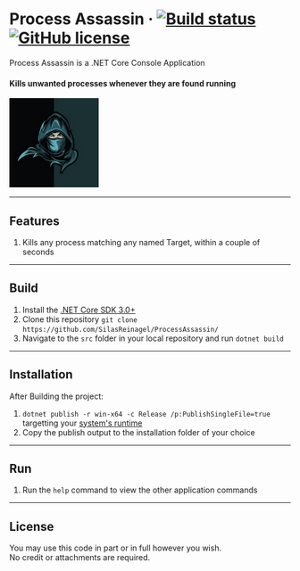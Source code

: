 # Process Assassin &middot; [![Build status](https://ci.appveyor.com/api/projects/status/k5xp9v6dbdi231f3?svg=true)](https://ci.appveyor.com/project/TheoConfidor/processassassin) [![GitHub license](https://img.shields.io/badge/license-MIT-blue.svg)](./LICENSE) 

Process Assassin is a .NET Core Console Application

#### Kills unwanted processes whenever they are found running

<img src="./art/logo.jpg" alt="Process Assassin Logo" width="160"/>

----

## Features

1. Kills any process matching any named Target, within a couple of seconds

----

## Build

1. Install the [.NET Core SDK 3.0+](https://dotnet.microsoft.com/download)
2. Clone this repository `git clone https://github.com/SilasReinagel/ProcessAssassin/`
3. Navigate to the `src` folder in your local repository and run `dotnet build`

----

## Installation

After Building the project:

1. `dotnet publish -r win-x64 -c Release /p:PublishSingleFile=true` targetting your [system's runtime](https://docs.microsoft.com/en-us/dotnet/core/rid-catalog)
2. Copy the publish output to the installation folder of your choice

----

## Run

1. Run the `help` command to view the other application commands

----

## License

You may use this code in part or in full however you wish.  
No credit or attachments are required.

